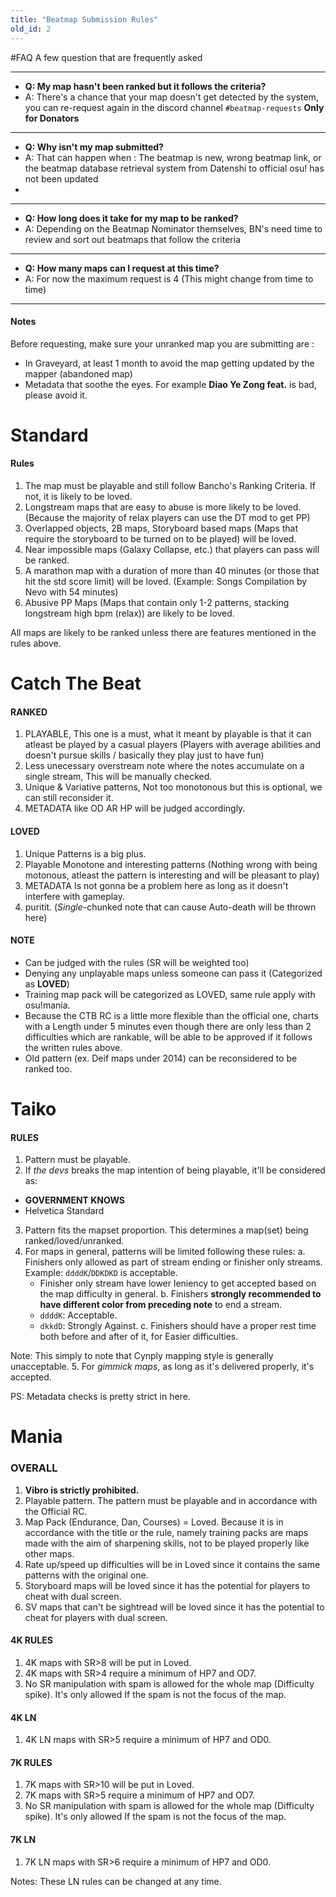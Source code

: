 ```yaml
---
title: "Beatmap Submission Rules"
old_id: 2
---
```

#FAQ
A few question that are frequently asked

-----------------------

- **Q: My map hasn't been ranked but it follows the criteria?**
- A: There's a chance that your map doesn't get detected by the system, you can re-request again in the discord channel `#beatmap-requests` **Only for Donators**

-----------------------

- **Q: Why isn't my map submitted?**
- A: That can happen when : The beatmap is new, wrong beatmap link, or the beatmap database retrieval system from Datenshi to official osu! has not been updated
-
-----------------------

- **Q: How long does it take for my map to be ranked?**
- A: Depending on the Beatmap Nominator themselves, BN's need time to review and sort out beatmaps that follow the criteria

-----------------------

- **Q: How many maps can I request at this time?**
- A: For now the maximum request is 4 (This might change from time to time)

-----------------------


#### Notes
Before requesting, make sure your unranked map you are submitting are :

- In Graveyard, at least 1 month to avoid the map getting updated by the mapper (abandoned map)
- Metadata that soothe the eyes. For example **Diao Ye Zong feat.** is bad, please avoid it.

<h1><i class="comment icon"></i> Standard</h1>

#### Rules

1. The map must be playable and still follow Bancho's Ranking Criteria. If not, it is likely to be loved.
2. Longstream maps that are easy to abuse is more likely to be loved. (Because the majority of relax players can use the DT mod to get PP)
3. Overlapped objects, 2B maps, Storyboard based maps (Maps that require the storyboard to be turned on to be played) will be loved.
4. Near impossible maps (Galaxy Collapse, etc.) that players can pass will be ranked.
5. A marathon map with a duration of more than 40 minutes (or those that hit the std score limit) will be loved. (Example: Songs Compilation by Nevo with 54 minutes)
6. Abusive PP Maps (Maps that contain only 1-2 patterns, stacking longstream high bpm (relax)) are likely to be loved.

All maps are likely to be ranked unless there are features mentioned in the rules above.

<h1><i class="comment icon"></i> Catch The Beat</h1>

#### RANKED

1. PLAYABLE, This one is a must, what it meant by playable is that it can atleast be played by a casual players (Players with average abilities and doesn't pursue skills / basically they play just to have fun)
2. Less unecessary overstream note where the notes accumulate on a single stream, This will be manually checked.
3. Unique & Variative patterns, Not too monotonous but this is optional, we can still reconsider it.
4. METADATA like OD AR HP will be judged accordingly.

#### LOVED

1. Unique Patterns is a big plus.
2. Playable Monotone and interesting patterns (Nothing wrong with being motonous, atleast the pattern is interesting and will be pleasant to play)
3. METADATA Is not gonna be a problem here as long as it doesn't interfere with gameplay.
4. puritit. (*Single*-chunked note that can cause Auto-death will be thrown here)

#### NOTE

- Can be judged with the rules (SR will be weighted too)
- Denying any unplayable maps unless someone can pass it (Categorized as **LOVED**)
- Training map pack will be categorized as LOVED, same rule apply with osu!mania.
- Because the CTB RC is a little more flexible than the official one, charts with a Length under 5 minutes even though there are only less than 2 difficulties which are rankable, will be able to be approved if it follows the written rules above.
- Old pattern (ex. Deif maps under 2014) can be reconsidered to be ranked too.

<h1><i class="comment icon"></i> Taiko</h1>

#### RULES

1. Pattern must be playable.
2. If *the devs* breaks the map intention of being playable, it'll be considered as:
  - **GOVERNMENT KNOWS**
  - Helvetica Standard
3. Pattern fits the mapset proportion. This determines a map(set) being ranked/loved/unranked.
4. For maps in general, patterns will be limited following these rules:
  a. Finishers only allowed as part of stream ending or finisher only streams.
    Example: `ddddK`/`DDKDKD` is acceptable.
    - Finisher only stream have lower leniency to get accepted based on the map difficulty in general.
  b. Finishers **strongly recommended to have different color from preceding note** to end a stream.
    - `ddddK`: Acceptable.
    - `dkkdD`: Strongly Against.
  c. Finishers should have a proper rest time both before and after of it, for Easier difficulties.
  
  Note: This simply to note that Cynply mapping style is generally unacceptable.
5. For *gimmick maps*, as long as it's delivered properly, it's accepted.

PS: Metadata checks is pretty strict in here.

<h1><i class="comment icon"></i> Mania</h1>

### OVERALL
1. **Vibro is strictly prohibited.**
2. Playable pattern. The pattern must be playable and in accordance with the Official RC.
3. Map Pack (Endurance, Dan, Courses) = Loved. Because it is in accordance with the title or the rule, namely training packs are maps made with the aim of sharpening skills, not to be played properly like other maps.
4. Rate up/speed up difficulties will be in Loved since it contains the same patterns with the original one.
5. Storyboard maps will be loved since it has the potential for players to cheat with dual screen.
6. SV maps that can't be sightread will be loved since it has the potential to cheat for players with dual screen.

#### 4K RULES
1. 4K maps with SR>8 will be put in Loved.
2. 4K maps with SR>4 require a minimum of HP7 and OD7.
3. No SR manipulation with spam is allowed for the whole map (Difficulty spike). It's only allowed If the spam is not the focus of the map.

#### 4K LN
1. 4K LN maps with SR>5 require a minimum of HP7 and OD0.

#### 7K RULES
1. 7K maps with SR>10 will be put in Loved.
2. 7K maps with SR>5 require a minimum of HP7 and OD7.
3. No SR manipulation with spam is allowed for the whole map (Difficulty spike). It's only allowed If the spam is not the focus of the map.

#### 7K LN
1. 7K LN maps with SR>6 require a minimum of HP7 and OD0.

Notes: These LN rules can be changed at any time.
